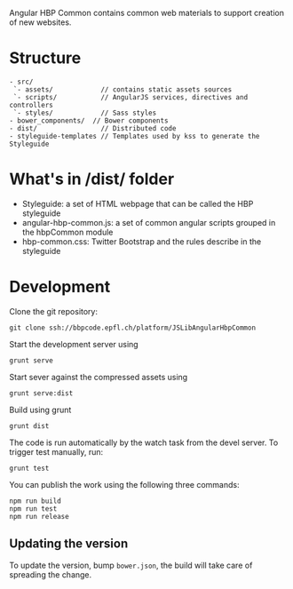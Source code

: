Angular HBP Common contains common web materials to support creation of
new websites.

Structure
=========

```
- src/
 `- assets/            // contains static assets sources
 `- scripts/           // AngularJS services, directives and controllers
 `- styles/            // Sass styles
- bower_components/  // Bower components
- dist/                // Distributed code
- styleguide-templates // Templates used by kss to generate the Styleguide
```

What's in /dist/ folder
=======================

- Styleguide: a set of HTML webpage that can be called the HBP styleguide
- angular-hbp-common.js: a set of common angular scripts grouped in the hbpCommon module
- hbp-common.css: Twitter Bootstrap and the rules describe in the styleguide

Development
===========

Clone the git repository:

```
git clone ssh://bbpcode.epfl.ch/platform/JSLibAngularHbpCommon
```

Start the development server using

```grunt serve```

Start sever against the compressed assets using

```grunt serve:dist```

Build using grunt

```grunt dist```

The code is run automatically by the watch task from the devel server. To
trigger test manually, run:

```grunt test```

You can publish the work using the following three commands:

```
npm run build
npm run test
npm run release
```

Updating the version
--------------------
To update the version, bump `bower.json`, the build will take care of spreading
the change.
